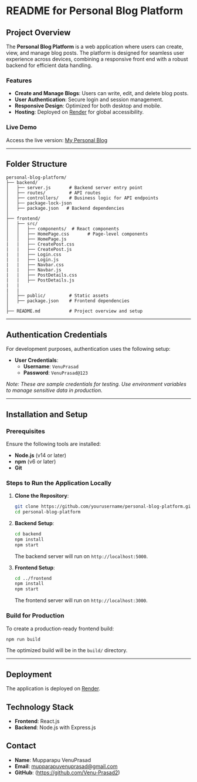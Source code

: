 # README for Personal Blog Platform

## Project Overview

The **Personal Blog Platform** is a web application where users can create, view, and manage blog posts. The platform is designed for seamless user experience across devices, combining a responsive front end with a robust backend for efficient data handling.

### Features

- **Create and Manage Blogs**: Users can write, edit, and delete blog posts.
- **User Authentication**: Secure login and session management.
- **Responsive Design**: Optimized for both desktop and mobile.
- **Hosting**: Deployed on [Render](https://render.com) for global accessibility.

### Live Demo

Access the live version: [My Personal Blog](https://my-personal-blog-1-su18.onrender.com)

---

## Folder Structure

```
personal-blog-platform/
├── backend/
│   ├── server.js       # Backend server entry point
│   ├── routes/         # API routes
│   ├── controllers/    # Business logic for API endpoints  
│   ├── package-lock-json        
│   ├── package.json   # Backend dependencies
│
├── frontend/
│   ├── src/
│   │   ├── components/  # React components
│   │   ├── HomePage.css       # Page-level components
│   │   ├── HomePage.js
|   |   ├── CreatePost.css
|   |   ├── CreatePost.js
|   |   ├── Login.css
|   |   ├── Login.js
|   |   ├── Navbar.css
|   |   ├── Navbar.js
|   |   ├── PostDetails.css
|   |   ├── PostDetails.js
|   |   
|   |       
│   ├── public/         # Static assets
│   ├── package.json    # Frontend dependencies
│
├── README.md           # Project overview and setup
```

---

## Authentication Credentials

For development purposes, authentication uses the following setup:



- **User Credentials**:
  - **Username**: `VenuPrasad`
  - **Password**: `VenuPrasad@123`

*Note: These are sample credentials for testing. Use environment variables to manage sensitive data in production.*

---

## Installation and Setup

### Prerequisites

Ensure the following tools are installed:

- **Node.js** (v14 or later)
- **npm** (v6 or later)
- **Git**

### Steps to Run the Application Locally

1. **Clone the Repository**:
   ```bash
   git clone https://github.com/yourusername/personal-blog-platform.git
   cd personal-blog-platform
   ```

2. **Backend Setup**:
   ```bash
   cd backend
   npm install
   npm start
   ```
   The backend server will run on `http://localhost:5000`.

3. **Frontend Setup**:
   ```bash
   cd ../frontend
   npm install
   npm start
   ```
   The frontend server will run on `http://localhost:3000`.

### Build for Production

To create a production-ready frontend build:
```bash
npm run build
```
The optimized build will be in the `build/` directory.

---

## Deployment

The application is deployed on [Render](https://render.com). 


## Technology Stack

- **Frontend**: React.js
- **Backend**: Node.js with Express.js


## Contact

- **Name**: Mupparapu VenuPrasad
- **Email**: mupparapuvenuprasad@gmail.com
- **GitHub**: (https://github.com/Venu-Prasad2)

